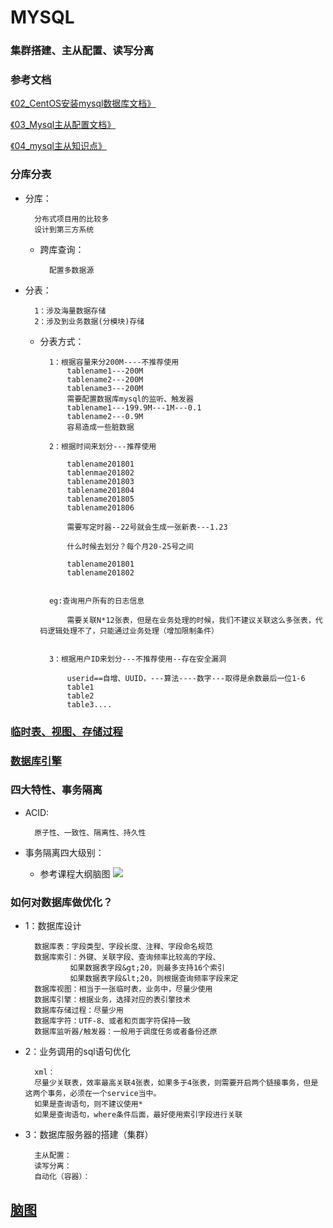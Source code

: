 # MYSQL
### 集群搭建、主从配置、读写分离
### 参考文档

[《02_CentOS安装mysql数据库文档》](https://github.com/carolcoral/JavaLearn/blob/master/Finally/CentOS%20%E5%AE%89%E8%A3%85%20mysql5.7.md)

[《03_Mysql主从配置文档》](https://github.com/carolcoral/JavaLearn/blob/master/Finally/MySQL%E4%B8%BB%E4%BB%8E%E9%85%8D%E7%BD%AE%E8%AF%B4%E6%98%8E.md)

[《04_mysql主从知识点》](https://github.com/carolcoral/JavaLearn/blob/master/Finally/MySQL%E4%B8%BB%E4%BB%8E%E9%85%8D%E7%BD%AE%E7%9F%A5%E8%AF%86%E7%82%B9.md)

### 分库分表

* 分库：

        分布式项目用的比较多
        设计到第三方系统

    * 跨库查询：
    
            配置多数据源

* 分表：

        1：涉及海量数据存储
        2：涉及到业务数据(分模块)存储

    * 分表方式：

            1：根据容量来分200M----不推荐使用
                tablename1---200M
                tablename2---200M
                tablename3---200M
                需要配置数据库mysql的监听、触发器
                tablename1---199.9M---1M---0.1
                tablename2---0.9M
                容易造成一些脏数据
        
            2：根据时间来划分---推荐使用
        
                tablename201801
                tablenmae201802
                tablename201803
                tablename201804
                tablename201805
                tablename201806
        
                需要写定时器--22号就会生成一张新表---1.23
        
                什么时候去划分？每个月20-25号之间
        
                tablename201801
                tablename201802
        
        
            eg:查询用户所有的日志信息
        
                需要关联N*12张表，但是在业务处理的时候，我们不建议关联这么多张表，代码逻辑处理不了，只能通过业务处理（增加限制条件）
        
        
            3：根据用户ID来划分---不推荐使用--存在安全漏洞
        
                userid==自增、UUID，---算法----数字---取得是余数最后一位1-6
                table1
                table2
                table3....

### [临时表、视图、存储过程](https://mp.weixin.qq.com/s?__biz=MzIxMjg4NDU1NA==&mid=2247484060&idx=1&sn=3216af458cef0cae1a82f189a538b3f7&chksm=97be0fb9a0c986af6a28a066341031a46f6161a1cf27e6b8a7a6f7cf49af5faeb55775d8eb9a&scene=21#wechat_redirect)

### [数据库引擎](https://mp.weixin.qq.com/s?__biz=MzIxMjg4NDU1NA==&mid=2247483911&idx=1&sn=5970dbd7af397c564c4e76a6f156dbee&chksm=97be0f22a0c986349b0fa7094585da4bd2be22a39a38f82eb7e44b60f5d29a3315972be27657&scene=21#wechat_redirect)


### 四大特性、事务隔离

* ACID:

        原子性、一致性、隔离性、持久性

* 事务隔离四大级别：

    * 参考课程大纲脑图
![](https://raw.githubusercontent.com/carolcoral/SaveImg/master/WechatIMG11.png)

### 如何对数据库做优化？

* 1：数据库设计

        数据库表：字段类型、字段长度、注释、字段命名规范
        数据库索引：外键、关联字段、查询频率比较高的字段、
                如果数据表字段&gt;20，则最多支持16个索引
                如果数据表字段&lt;20，则根据查询频率字段来定
        数据库视图：相当于一张临时表，业务中，尽量少使用
        数据库引擎：根据业务，选择对应的表引擎技术
        数据库存储过程：尽量少用
        数据库字符：UTF-8、或者和页面字符保持一致
        数据库监听器/触发器：一般用于调度任务或者备份还原

* 2：业务调用的sql语句优化

        xml：
        尽量少关联表，效率最高关联4张表，如果多于4张表，则需要开启两个链接事务，但是这两个事务，必须在一个service当中。
        如果是查询语句，则不建议使用*
        如果是查询语句，where条件后面，最好使用索引字段进行关联

* 3：数据库服务器的搭建（集群）

        主从配置：
        读写分离：
        自动化（容器）：

## [脑图](https://raw.githubusercontent.com/carolcoral/SaveImg/master/WechatIMG11.png)
